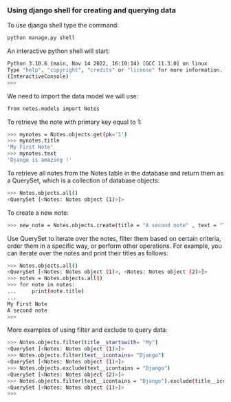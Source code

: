 ### Using django shell for creating and querying data

To use django shell type the command:
```sh
python manage.py shell
```
An interactive python shell will start:
```sh
Python 3.10.6 (main, Nov 14 2022, 16:10:14) [GCC 11.3.0] on linux
Type "help", "copyright", "credits" or "license" for more information.
(InteractiveConsole)
>>> 
```
We need to import the data model we will use:
```sh
from notes.models import Notes
```
To retrieve the note with primary key equal to 1:
```sh
>>> mynotes = Notes.objects.get(pk='1')
>>> mynotes.title
'My First Note'
>>> mynotes.text
'Django is amazing !'
```
To retrieve all notes from the Notes table in the database and return them as a QuerySet, which is a collection of database objects:
```sh
>>> Notes.objects.all()
<QuerySet [<Notes: Notes object (1)>]>
```
To create a new note:
```sh
>>> new_note = Notes.objects.create(title = "A second note" , text = "This is a second note")
```
Use QuerySet to iterate over the notes, filter them based on certain criteria, order them in a specific way, or perform other operations. For example, you can iterate over the notes and print their titles as follows:
```sh
>>> Notes.objects.all()
<QuerySet [<Notes: Notes object (1)>, <Notes: Notes object (2)>]>
>>> notes = Notes.objects.all()
>>> for note in notes:
...     print(note.title)
... 
My First Note
A second note
>>> 
```
More examples of using filter and exclude to query data:
```sh
>>> Notes.objects.filter(title__startswith= "My")
<QuerySet [<Notes: Notes object (1)>]>
>>> Notes.objects.filter(text__icontains= "Django")
<QuerySet [<Notes: Notes object (1)>]>
>>> Notes.objects.exclude(text__icontains = "Django")
<QuerySet [<Notes: Notes object (2)>]>
>>> Notes.objects.filter(text__icontains = "Django").exclude(title__icontains = "Django")
<QuerySet [<Notes: Notes object (1)>]>
>>> 
```





